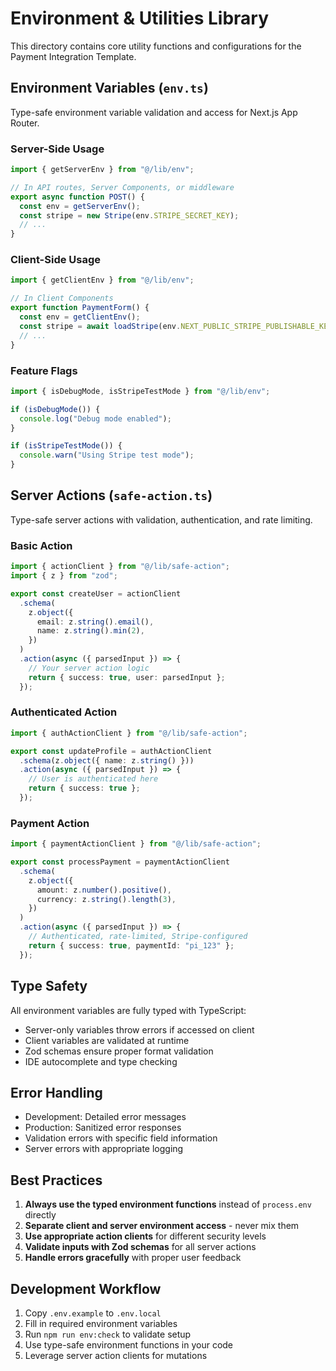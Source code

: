 # Environment & Utilities Library

This directory contains core utility functions and configurations for the Payment Integration
Template.

## Environment Variables (`env.ts`)

Type-safe environment variable validation and access for Next.js App Router.

### Server-Side Usage

```typescript
import { getServerEnv } from "@/lib/env";

// In API routes, Server Components, or middleware
export async function POST() {
  const env = getServerEnv();
  const stripe = new Stripe(env.STRIPE_SECRET_KEY);
  // ...
}
```

### Client-Side Usage

```typescript
import { getClientEnv } from "@/lib/env";

// In Client Components
export function PaymentForm() {
  const env = getClientEnv();
  const stripe = await loadStripe(env.NEXT_PUBLIC_STRIPE_PUBLISHABLE_KEY);
  // ...
}
```

### Feature Flags

```typescript
import { isDebugMode, isStripeTestMode } from "@/lib/env";

if (isDebugMode()) {
  console.log("Debug mode enabled");
}

if (isStripeTestMode()) {
  console.warn("Using Stripe test mode");
}
```

## Server Actions (`safe-action.ts`)

Type-safe server actions with validation, authentication, and rate limiting.

### Basic Action

```typescript
import { actionClient } from "@/lib/safe-action";
import { z } from "zod";

export const createUser = actionClient
  .schema(
    z.object({
      email: z.string().email(),
      name: z.string().min(2),
    })
  )
  .action(async ({ parsedInput }) => {
    // Your server action logic
    return { success: true, user: parsedInput };
  });
```

### Authenticated Action

```typescript
import { authActionClient } from "@/lib/safe-action";

export const updateProfile = authActionClient
  .schema(z.object({ name: z.string() }))
  .action(async ({ parsedInput }) => {
    // User is authenticated here
    return { success: true };
  });
```

### Payment Action

```typescript
import { paymentActionClient } from "@/lib/safe-action";

export const processPayment = paymentActionClient
  .schema(
    z.object({
      amount: z.number().positive(),
      currency: z.string().length(3),
    })
  )
  .action(async ({ parsedInput }) => {
    // Authenticated, rate-limited, Stripe-configured
    return { success: true, paymentId: "pi_123" };
  });
```

## Type Safety

All environment variables are fully typed with TypeScript:

- Server-only variables throw errors if accessed on client
- Client variables are validated at runtime
- Zod schemas ensure proper format validation
- IDE autocomplete and type checking

## Error Handling

- Development: Detailed error messages
- Production: Sanitized error responses
- Validation errors with specific field information
- Server errors with appropriate logging

## Best Practices

1. **Always use the typed environment functions** instead of `process.env` directly
2. **Separate client and server environment access** - never mix them
3. **Use appropriate action clients** for different security levels
4. **Validate inputs with Zod schemas** for all server actions
5. **Handle errors gracefully** with proper user feedback

## Development Workflow

1. Copy `.env.example` to `.env.local`
2. Fill in required environment variables
3. Run `npm run env:check` to validate setup
4. Use type-safe environment functions in your code
5. Leverage server action clients for mutations
